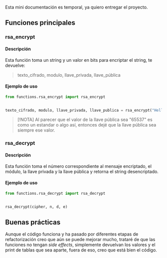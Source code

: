 Esta mini documentación es temporal, ya quiero entregar el proyecto.

## Funciones principales

### rsa_encrypt

#### Descripción

Esta función toma un string y un valor en bits para encriptar el string, te devuelve:

> texto_cifrado, modulo, llave_privada, llave_pública

#### Ejemplo de uso

```python
from functions.rsa_encrypt import rsa_encrypt


texto_cifrado, modulo, llave_privada, llave_publica = rsa_encrypt("Hello, Bison!", 512)
```

> [!NOTA]
> Al parecer que el valor de la llave pública sea "65537" es como un estandar o algo así, entonces dejé que la llave pública sea siempre ese valor.

### rsa_decrypt

#### Descripción

Esta función toma el número correspondiente al mensaje encriptado, el módulo, la llave privada y la llave pública y retorna el string desencriptado. 

#### Ejemplo de uso

```python
from functions.rsa_decrypt import rsa_decrypt


rsa_decrypt(cipher, n, d, e)
```

## Buenas prácticas

Aunque el código funciona y ha pasado por diferentes etapas de refactorización creo que aún se puede mejorar mucho, trataré de que las funciones no tengan _side effects_, simplemente devuelvan los valores y el print de tablas que sea aparte, fuera de eso, creo que está bien el código.
